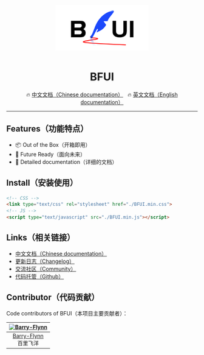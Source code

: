 <p align="center">
    <img alt="logo" src="./BFUI-logo.png" height="120" style="margin-bottom: 10px;">
</p>

<h1 align="center">BFUI</h1>

<p align="center">
  🔥 <a href="http://docs.meta-code.top/BFUI/" taget="_blank">中文文档（Chinese documentation）</a>
  &nbsp;
  🔥 <a href="http://docs.meta-code.top/BFUI/#/en-US" taget="_blank">英文文档（English documentation）</a>
</p>

---

## Features（功能特点）

- 📦 Out of the Box（开箱即用）
- 🚀 Future Ready（面向未来）
- 📖 Detailed documentation（详细的文档）

## Install（安装使用）

```html
<!-- CSS -->
<link type="text/css" rel="stylesheet" href="./BFUI.min.css">
<!-- JS -->
<script type="text/javascript" src="./BFUI.min.js"></script>
```

## Links（相关链接）

- <a href="http://docs.meta-code.top/BFUI/" taget="_blank">中文文档（Chinese documentation）</a>
- <a href="http://docs.meta-code.top/BFUI/#/changelog/" taget="_blank">更新日志（Changelog）</a>
- <a href="https://support.qq.com/products/417041/" taget="_blank">交流社区（Community）</a>
- <a href="https://github.com/Barry-Flynn/BFUI/" taget="_blank">代码托管（Github）</a>

## Contributor（代码贡献）

Code contributors of BFUI（本项目主要贡献者）：

| [![Barry-Flynn](https://avatars.githubusercontent.com/u/81922999?s=80&v=4)](https://github.com/chenjiahan/)
| :-: |
| [Barry-Flynn](https://github.com/Barry-Flynn/)<br/>百里飞洋 |

